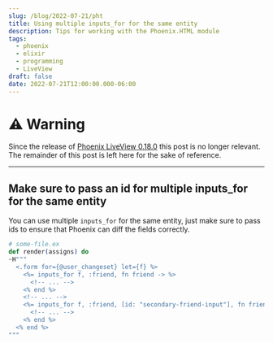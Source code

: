 ```yaml
---
slug: /blog/2022-07-21/pht
title: Using multiple inputs_for for the same entity
description: Tips for working with the Phoenix.HTML module
tags:
  - phoenix
  - elixir
  - programming
  - LiveView
draft: false
date: 2022-07-21T12:00:00.000-06:00
---
```


# ⚠️ Warning

Since the release of [Phoenix LiveView 0.18.0](https://hexdocs.pm/phoenix_live_view/changelog.html#0-18-0-2022-09-20) this post is no longer relevant. The remainder of this post is left here for the sake of reference.

--- 

## Make sure to pass an id for multiple inputs_for for the same entity

You can use multiple `inputs_for` for the same entity, just make sure to pass ids to ensure that Phoenix can diff the fields correctly.

```elixir
# some-file.ex
def render(assigns) do
~H"""
  <.form for={@user_changeset} let={f} %>
    <%= inputs_for f, :friend, fn friend -> %>
      <!-- ... -->
    <% end %>
    <!-- ... -->
    <%= inputs_for f, :friend, [id: "secondary-friend-input"], fn friend -> %>
      <!-- ... -->
    <% end %>
  <% end %>
"""
```
